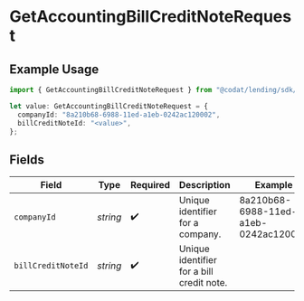 # GetAccountingBillCreditNoteRequest

## Example Usage

```typescript
import { GetAccountingBillCreditNoteRequest } from "@codat/lending/sdk/models/operations";

let value: GetAccountingBillCreditNoteRequest = {
  companyId: "8a210b68-6988-11ed-a1eb-0242ac120002",
  billCreditNoteId: "<value>",
};
```

## Fields

| Field                                     | Type                                      | Required                                  | Description                               | Example                                   |
| ----------------------------------------- | ----------------------------------------- | ----------------------------------------- | ----------------------------------------- | ----------------------------------------- |
| `companyId`                               | *string*                                  | :heavy_check_mark:                        | Unique identifier for a company.          | 8a210b68-6988-11ed-a1eb-0242ac120002      |
| `billCreditNoteId`                        | *string*                                  | :heavy_check_mark:                        | Unique identifier for a bill credit note. |                                           |